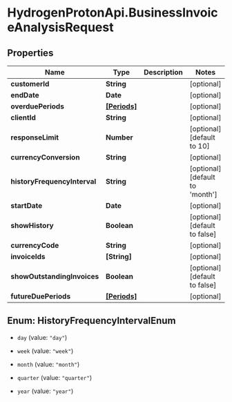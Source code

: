 # HydrogenProtonApi.BusinessInvoiceAnalysisRequest

## Properties
Name | Type | Description | Notes
------------ | ------------- | ------------- | -------------
**customerId** | **String** |  | [optional] 
**endDate** | **Date** |  | [optional] 
**overduePeriods** | [**[Periods]**](Periods.md) |  | [optional] 
**clientId** | **String** |  | [optional] 
**responseLimit** | **Number** |  | [optional] [default to 10]
**currencyConversion** | **String** |  | [optional] 
**historyFrequencyInterval** | **String** |  | [optional] [default to 'month']
**startDate** | **Date** |  | [optional] 
**showHistory** | **Boolean** |  | [optional] [default to false]
**currencyCode** | **String** |  | [optional] 
**invoiceIds** | **[String]** |  | [optional] 
**showOutstandingInvoices** | **Boolean** |  | [optional] [default to false]
**futureDuePeriods** | [**[Periods]**](Periods.md) |  | [optional] 


<a name="HistoryFrequencyIntervalEnum"></a>
## Enum: HistoryFrequencyIntervalEnum


* `day` (value: `"day"`)

* `week` (value: `"week"`)

* `month` (value: `"month"`)

* `quarter` (value: `"quarter"`)

* `year` (value: `"year"`)




